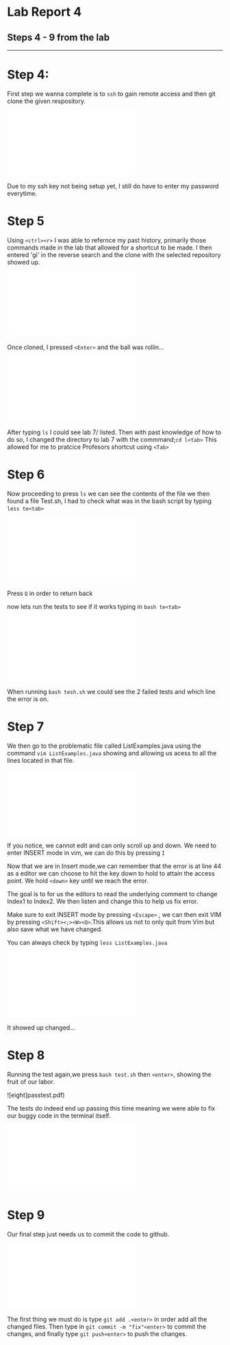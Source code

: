 
# Lab Report 4 

## Steps 4 - 9 from the lab 
---
# Step 4: 

First step we wanna complete is to `ssh` to gain remote access and then git clone the given respository.

![First](sshentry.pdf)


Due to my ssh key not being setup yet, I still do have to enter my password everytime.

# Step 5 
 
Using `<ctrl><r>` I was able to refernce my past history, primarily those commands made in the lab that allowed for a shortcut to be made. I then entered 'gi' in the reverse search and the clone with the selected repository showed up.

![Secnd](gitclone.pdf)

Once cloned, I pressed `<Enter>` and the ball was rollin...

![Third?](gitclone2.pdf)

After typing `ls` I could see lab 7/ listed. Then with past knowledge of how to do so, I changed the directory to lab 7 with the commmand;`cd l<tab>` This allowed for me to pratcice Profesors shortcut using `<Tab>`

# Step 6

Now proceeding to press `ls` we can see the contents of the file we then found a file Test.sh, I had to check what was in the bash script by typing `less te<tab>`

![four](lsoption.pdf)

Press `Q` in order to return back

now lets run the tests to see if it works 
typing in `bash te<tab>`

![five](2testsfailed.pdf)

When running `bash tesh.sh` we could see the 2 failed tests and which line the error is on.

# Step 7

We then go to the problematic file called ListExamples.java using the command `vim ListExamples.java` showing and allowing us acess to all the lines located in that file.

![six](javafile.pdf)

If you notice, we cannot edit and can only scroll up and down. We need to enter INSERT mode in vim, we can do this by pressing `I`

Now that we are in Insert mode,we can remember that the error is at line 44 as a editor we can choose to hit the key down to hold to attain the access point. We hold `<down>` key until we reach the error.

The goal is to for us the editors to read the underlying comment to change Index1 to Index2. We then listen and change this to help us fix error.

Make sure to exit INSERT mode by pressing `<Escape>` , we can then exit VIM by pressing `<Shift><;><W><Q>`.This allows us not to only quit from Vim but also save what we have changed.

 You can always check by typing `less ListExamples.java`

![seven](checktosee.pdf)

It showed up changed...

# Step 8

Running the test again,we press `bash test.sh` then `<enter>`, showing the fruit of our labor. 

![eight]passtest.pdf)

The tests do indeed end up passing this time meaning we were able to fix our buggy code in the terminal itself.

![nine](passtest.pdf)

# Step 9

Our final step just needs us to commit the code to github.

![Ten](pushtogit.pdf)

The first thing we must do is type `git add .<enter>` in order add all the changed files. Then type in `git commit -m "fix"<enter>` to commit the changes, and finally type `git push<enter>` to push the changes. 
